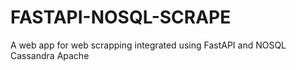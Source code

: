 # FASTAPI-NOSQL-SCRAPE
A web app for web scrapping integrated using FastAPI and NOSQL Cassandra Apache
